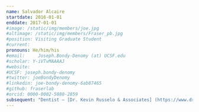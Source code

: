 ```yaml
---
name: Salvador Alcaire
startdate: 2016-01-01
enddate: 2017-01-01
#image: /static/img/members/joe.jpg
#altimage: /static/img/members/Fraser_pb.jpg
#position: Visiting Graduate Student
#current:
pronouns: He/him/his
#email: 	Joseph.Bondy-Denomy (at) UCSF.edu
#scholar: Y-iVTvMAAAAJ
#website:
#UCSF: joseph.bondy-denomy
#twitter: joeBondyDenomy
#linkedin: joe-bondy-denomy-6ab87465
#github: fraserlab
#orcid: 0000-0002-5080-2859
subsequent: "Dentist – [Dr. Kevin Russelo & Associates] (https://www.drrusselo.com/) @ Toronto, ON"
---
```

